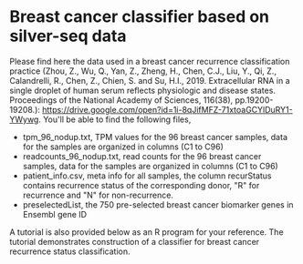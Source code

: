 # Breast cancer classifier based on silver-seq data

Please find here the data used in a breast cancer recurrence classification practice (Zhou, Z., Wu, Q., Yan, Z., Zheng, H., Chen, C.J., Liu, Y., Qi, Z., Calandrelli, R., Chen, Z., Chien, S. and Su, H.I., 2019. Extracellular RNA in a single droplet of human serum reflects physiologic and disease states. Proceedings of the National Academy of Sciences, 116(38), pp.19200-19208.): https://drive.google.com/open?id=1i-8qJifMFZ-71xtoaGCYlDuRY1-YWywg. You'll be able to find the following files,
* tpm_96_nodup.txt, TPM values for the 96 breast cancer samples, data for the samples are organized in columns (C1 to C96)
* readcounts_96_nodup.txt, read counts for the 96 breast cancer samples, data for the samples are organized in columns (C1 to C96)
* patient_info.csv, meta info for all samples, the column recurStatus contains recurrence status of the corresponding donor, "R" for recurrence and "N" for non-recurrence.
* preselectedList, the 750 pre-selected breast cancer biomarker genes in Ensembl gene ID

A tutorial is also provided below as an R program for your reference. The tutorial demonstrates construction of a classifier for breast cancer recurrence status classification.
